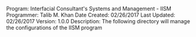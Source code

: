 Program: Interfacial Consultant's Systems and Management - IISM
Programmer: Talib M. Khan
Date Created: 02/26/2017
Last Updated: 02/26/2017
Version: 1.0.0
Description:
    The following directory will manage the configurations of the IISM 
    program